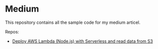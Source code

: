 # Medium
This repository contains all the sample code for my medium articel.

Repos:

- [Deploy AWS Lambda (Node.js) with Serverless and read data from S3](https://github.com/soelchma/medium/tree/master/serverless_project)